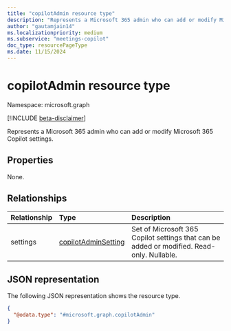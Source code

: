 ```yaml
---
title: "copilotAdmin resource type"
description: "Represents a Microsoft 365 admin who can add or modify Microsoft 365 Copilot settings."
author: "gautamjain14"
ms.localizationpriority: medium
ms.subservice: "meetings-copilot"
doc_type: resourcePageType
ms.date: 11/15/2024
---
```


# copilotAdmin resource type

Namespace: microsoft.graph

[!INCLUDE [beta-disclaimer](../../includes/beta-disclaimer.md)]

Represents a Microsoft 365 admin who can add or modify Microsoft 365 Copilot settings.

## Properties

None.

## Relationships
|Relationship|Type|Description|
|:---|:---|:---|
|settings|[copilotAdminSetting](../resources/copilotadminsetting.md)|Set of Microsoft 365 Copilot settings that can be added or modified. Read-only. Nullable.|

## JSON representation
The following JSON representation shows the resource type.
<!-- {
  "blockType": "resource",
  "keyProperty": "id",
  "@odata.type": "microsoft.graph.copilotAdmin",
  "baseType": "microsoft.graph.entity",
  "openType": false
}
-->
``` json
{
  "@odata.type": "#microsoft.graph.copilotAdmin"
}
```

